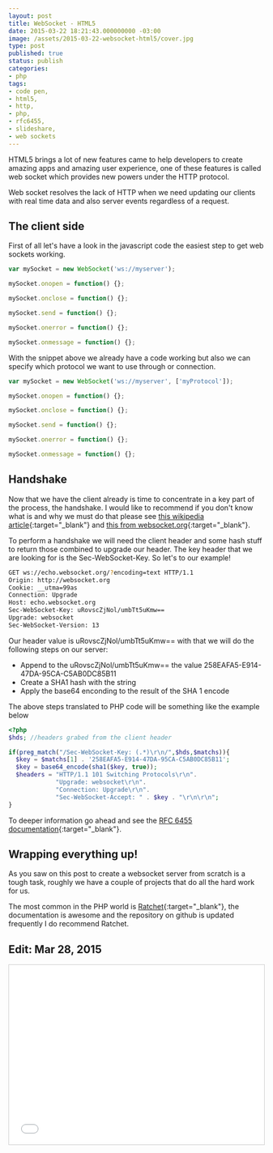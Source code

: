 ```yaml
---
layout: post
title: WebSocket - HTML5
date: 2015-03-22 18:21:43.000000000 -03:00
image: /assets/2015-03-22-websocket-html5/cover.jpg
type: post
published: true
status: publish
categories:
- php
tags:
- code pen,
- html5,
- http,
- php,
- rfc6455,
- slideshare,
- web sockets
---
```


HTML5 brings a lot of new features came to help developers to create
amazing apps and amazing user experience, one of these features is called web
socket which provides new powers under the HTTP protocol.

Web socket resolves the lack of HTTP when we need updating our clients with real
time data and also server events regardless of a request.

## The client side

First of all let's have a look in the javascript code the easiest step
to get web sockets working.

```javascript
var mySocket = new WebSocket('ws://myserver');

mySocket.onopen = function() {};

mySocket.onclose = function() {};

mySocket.send = function() {};

mySocket.onerror = function() {};

mySocket.onmessage = function() {};
```

With the snippet above we already have a code working but also we can specify
which protocol we want to use through or connection.

```javascript
var mySocket = new WebSocket('ws://myserver', ['myProtocol']);

mySocket.onopen = function() {};

mySocket.onclose = function() {};

mySocket.send = function() {};

mySocket.onerror = function() {};

mySocket.onmessage = function() {};
```

## Handshake
Now that we have the client already is time to concentrate in a key part of the
process, the handshake. I would like to recommend if you don't know
what is and why we must do that please see
[this wikipedia article](http://en.wikipedia.org/wiki/WebSocket#WebSocket_protocol_handshake){:target="_blank"}
and [this from websocket.org](https://www.websocket.org/aboutwebsocket.html){:target="_blank"}.

To perform a handshake we will need the client header and some hash stuff to
return those combined to upgrade our header. The key header that we are looking
for is the Sec-WebSocket-Key. So let's to our example!

```bash
GET ws://echo.websocket.org/?encoding=text HTTP/1.1
Origin: http://websocket.org
Cookie: __utma=99as
Connection: Upgrade
Host: echo.websocket.org
Sec-WebSocket-Key: uRovscZjNol/umbTt5uKmw==
Upgrade: websocket
Sec-WebSocket-Version: 13
```

Our header value is uRovscZjNol/umbTt5uKmw== with that we will do the following
steps on our server:

- Append to the uRovscZjNol/umbTt5uKmw== the value 258EAFA5-E914-47DA-95CA-C5AB0DC85B11
- Create a SHA1 hash with the string
- Apply the base64 enconding to the result of the SHA 1 encode

The above steps translated to PHP code will be something like the example below

```php
<?php
$hds; //headers grabed from the client header

if(preg_match("/Sec-WebSocket-Key: (.*)\r\n/",$hds,$matchs)){ 
  $key = $matchs[1] . '258EAFA5-E914-47DA-95CA-C5AB0DC85B11'; 
  $key = base64_encode(sha1($key, true)); 
  $headers = "HTTP/1.1 101 Switching Protocols\r\n". 
             "Upgrade: websocket\r\n". 
             "Connection: Upgrade\r\n". 
             "Sec-WebSocket-Accept: " . $key . "\r\n\r\n";
}
```

To deeper information go ahead and see the
[RFC 6455 documentation](https://tools.ietf.org/html/rfc6455){:target="_blank"}.

## Wrapping everything up!

As you saw on this post to create a websocket server from scratch is a tough
task, roughly we have a couple of projects that do all the hard work for us.

The most common in the PHP world is
[Ratchet](https://github.com/ratchetphp/Ratchet){:target="_blank"},
the documentation is awesome and the repository on github is updated frequently
I do recommend Ratchet.

## Edit: Mar 28, 2015

<iframe width="100%" height="355" style="border: 1px solid #CCC; border-width: 1px; margin-bottom: 5px; max-width: 100%;" src="//www.slideshare.net/slideshow/embed_code/46061464" frameborder="0" marginwidth="0" marginheight="0" scrolling="no" allowfullscreen="allowfullscreen"> </iframe>